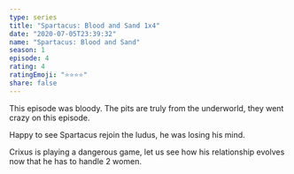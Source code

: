 ```yaml
---
type: series
title: "Spartacus: Blood and Sand 1x4"
date: "2020-07-05T23:39:32"
name: "Spartacus: Blood and Sand"
season: 1
episode: 4
rating: 4
ratingEmoji: "⭐️⭐️⭐️⭐️"
share: false
---
```


This episode was bloody. The pits are truly from the underworld, they went crazy on this episode.

Happy to see Spartacus rejoin the ludus, he was losing his mind.

Crixus is playing a dangerous game, let us see how his relationship evolves now that he has to handle 2 women.
